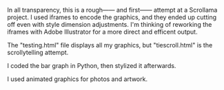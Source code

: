 In all transparency, this is a rough—— and first—— attempt at a Scrollama project. I used iframes to encode the graphics, and they ended up cutting off even with style dimension adjustments. I'm thinking of reworking the iframes with Adobe Illustrator for a more direct and efficent output. 

The "testing.html" file displays all my graphics, but "tiescroll.html" is the scrollytelling attempt. 

I coded the bar graph in Python, then stylized it afterwards. 

I used animated graphics for photos and artwork. 

